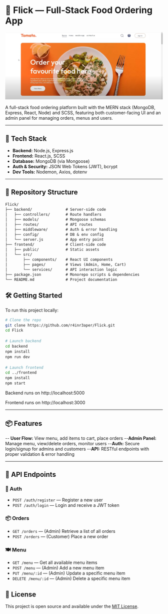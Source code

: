 # 🍔 Flick — Full‑Stack Food Ordering App

![Website Preview](./ui.png)

A full-stack food ordering platform built with the MERN stack (MongoDB, Express, React, Node) and SCSS, featuring both customer-facing UI and an admin panel for managing orders, menus and users.

---

## 🚀 Tech Stack

- **Backend:** Node.js, Express.js  
- **Frontend:** React.js, SCSS  
- **Database:** MongoDB (via Mongoose)  
- **Auth & Security:** JSON Web Tokens (JWT), bcrypt  
- **Dev Tools:** Nodemon, Axios, dotenv

---

## 📁 Repository Structure

```text
Flick/
├── backend/               # Server-side code
│   ├── controllers/       # Route handlers
│   ├── models/            # Mongoose schemas
│   ├── routes/            # API routes
│   ├── middleware/        # Auth & error handling
│   ├── config/            # DB & env config
│   └── server.js          # App entry point
├── frontend/              # Client-side code
│   ├── public/            # Static assets
│   └── src/
│       ├── components/    # React UI components
│       ├── pages/         # Views (Admin, Home, Cart)
│       └── services/      # API interaction logic
├── package.json           # Monorepo scripts & dependencies
└── README.md              # Project documentation
```

## 🛠 Getting Started

To run this project locally:

```bash
# Clone the repo
git clone https://github.com/r4inr3aper/Flick.git
cd Flick

# Launch backend
cd backend
npm install
npm run dev

# Launch frontend
cd ../frontend
npm install
npm start
```

Backend runs on http://localhost:5000

Frontend runs on http://localhost:3000

---

## 📦 Features

-- **User Flow:** View menu, add items to cart, place orders
--**Admin Panel:** Manage menu, view/delete orders, monitor users
--**Auth:** Secure login/signup for admins and customers
--**API:** RESTful endpoints with proper validation & error handling

---

## 📄 API Endpoints

### 🔐 Auth

- `POST /auth/register` — Register a new user  
- `POST /auth/login` — Login and receive a JWT token  

### 📦 Orders

- `GET /orders` — (Admin) Retrieve a list of all orders  
- `POST /orders` — (Customer) Place a new order  

### 🍽 Menu

- `GET /menu` — Get all available menu items  
- `POST /menu` — (Admin) Add a new menu item  
- `PUT /menu/:id` — (Admin) Update a specific menu item  
- `DELETE /menu/:id` — (Admin) Delete a specific menu item  

## 📝 License

This project is open source and available under the [MIT License](LICENSE).
